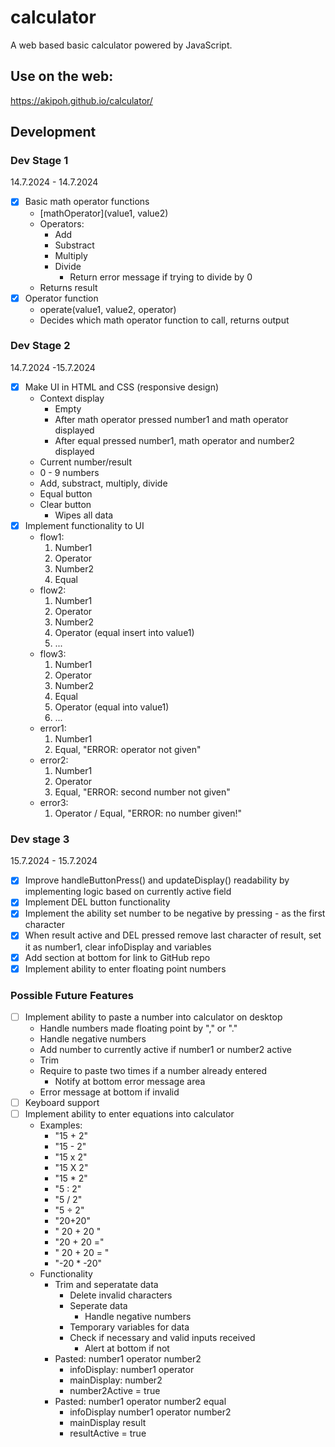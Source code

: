 # calculator

A web based basic calculator powered by JavaScript.

## Use on the web:

https://akipoh.github.io/calculator/

## Development

### Dev Stage 1

14.7.2024 - 14.7.2024

- [x] Basic math operator functions 
    - [mathOperator](value1, value2)
    - Operators:
        - Add
        - Substract
        - Multiply
        - Divide
            - Return error message if trying to divide by 0
    - Returns result
- [x] Operator function
    - operate(value1, value2, operator)
    - Decides which math operator function to call, returns output


### Dev Stage 2

14.7.2024 -15.7.2024

- [x] Make UI in HTML and CSS (responsive design)
    - Context display
        - Empty
        - After math operator pressed number1 and math operator displayed
        - After equal pressed number1, math operator and number2 displayed
    - Current number/result
    - 0 - 9 numbers
    - Add, substract, multiply, divide
    - Equal button
    - Clear button
        - Wipes all data
- [x] Implement functionality to UI
    - flow1:
        1. Number1
        2. Operator
        3. Number2
        4. Equal
    - flow2:
        1. Number1
        2. Operator
        3. Number2
        4. Operator (equal insert into value1) 
        5. ...
    - flow3:
        1. Number1
        2. Operator
        3. Number2
        4. Equal
        5. Operator (equal into value1)
        6. ...
    - error1:
        1. Number1
        2. Equal, "ERROR: operator not given"
    - error2:
        1. Number1
        2. Operator
        3. Equal, "ERROR: second number not given"
    - error3:
        1. Operator / Equal, "ERROR: no number given!"

### Dev stage 3

15.7.2024 - 15.7.2024

- [x] Improve handleButtonPress() and updateDisplay() readability by implementing logic based on currently active field
- [x] Implement DEL button functionality
- [x] Implement the ability set number to be negative by pressing - as the first character
- [x] When result active and DEL pressed remove last character of result, set it as number1, clear infoDisplay and variables
- [x] Add section at bottom for link to GitHub repo
- [x] Implement ability to enter floating point numbers

### Possible Future Features

- [ ] Implement ability to paste a number into calculator on desktop
    - Handle numbers made floating point by "," or "."
    - Handle negative numbers
    - Add number to currently active if number1 or number2 active
    - Trim
    - Require to paste two times if a number already entered
        - Notify at bottom error message area
    - Error message at bottom if invalid
- [ ] Keyboard support
- [ ] Implement ability to enter equations into calculator
    - Examples: 
        - "15 + 2"
        - "15 - 2"
        - "15 x 2"
        - "15 X 2"
        - "15 * 2"
        - "5 : 2"
        - "5 / 2"
        - "5 ÷ 2"
        - "20+20"
        - "   20      +  20   "
        - "20 + 20 ="
        - "   20  +   20  =  "
        - "-20 * -20"
    - Functionality
        - Trim and seperatate data
            - Delete invalid characters
            - Seperate data
                - Handle negative numbers
            - Temporary variables for data
            - Check if necessary and valid inputs received
                - Alert at bottom if not
        - Pasted: number1 operator number2
            - infoDisplay: number1 operator
            - mainDisplay: number2
            - number2Active = true
        - Pasted: number1 operator number2 equal
            - infoDisplay number1 operator number2
            - mainDisplay result
            - resultActive = true